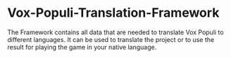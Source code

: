 # Vox-Populi-Translation-Framework
The Framework contains all data that are needed to translate Vox Populi to different languages.
It can be used to translate the project or to use the result for playing the game in your native language.
